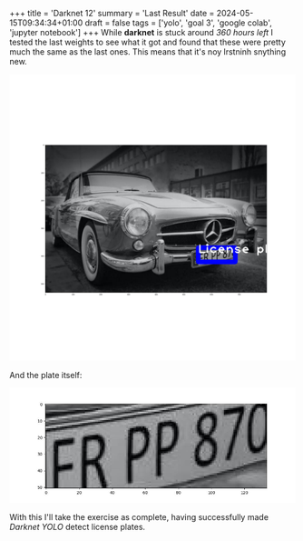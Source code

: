 +++
title = 'Darknet 12'
summary = 'Last Result'
date = 2024-05-15T09:34:34+01:00
draft = false
tags = ['yolo', 'goal 3', 'google colab', 'jupyter notebook']
+++
While **darknet** is stuck around *360 hours left* I tested the last weights to see what it got and found that these were pretty much the same as the last ones. This means that it's noy lrstninh snything new.

![Final Detection](detected.jpg)

And the plate itself:

![Final Plate](plate.jpg)

With this I'll take the exercise as complete, having successfully made *Darknet YOLO* detect license plates.
